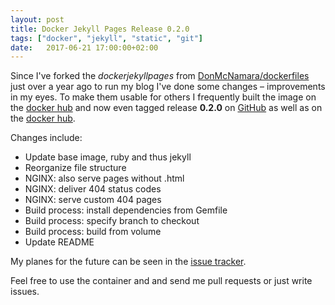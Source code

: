 ```yaml
---
layout: post
title: Docker Jekyll Pages Release 0.2.0
tags: ["docker", "jekyll", "static", "git"]
date:   2017-06-21 17:00:00+02:00
---
```

Since I've forked the *dockerjekyllpages* from [DonMcNamara/dockerfiles](https://github.com/DonMcNamara/dockerfiles/tree/master/dockerjekyllpages) just over a year ago to run my blog I've done some changes – improvements in my eyes.
To make them usable for others I frequently built the image on the [docker hub](https://hub.docker.com/r/whitegecko/dockerjekyllpages/) and now even tagged release **0.2.0** on [GitHub](https://github.com/white-gecko/dockerjekyllpages/releases/tag/0.2.0) as well as on the [docker hub](https://hub.docker.com/r/whitegecko/dockerjekyllpages/tags/).

Changes include:

* Update base image, ruby and thus jekyll
* Reorganize file structure
* NGINX: also serve pages without .html
* NGINX: deliver 404 status codes
* NGINX: serve custom 404 pages
* Build process: install dependencies from Gemfile
* Build process: specify branch to checkout
* Build process: build from volume
* Update README

My planes for the future can be seen in the [issue tracker](https://github.com/white-gecko/dockerjekyllpages/issues).

Feel free to use the container and and send me pull requests or just write issues.
